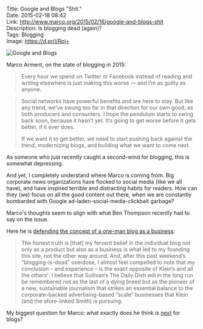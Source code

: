 Title: Google and Blogs "Shit."  
Date: 2015-02-18 08:42  
Link: http://www.marco.org/2015/02/16/google-and-blogs-shit  
Description: Is blogging dead (again)?  
Tags: Blogging  
Image: https://d.pr/i/Rpj+  

![Google and Blogs][1]

Marco Arment, on the state of blogging in 2015:

> Every hour we spend on Twitter or Facebook instead of reading and writing elsewhere is just making this worse — and I’m as guilty as anyone.

> Social networks have powerful benefits and are here to stay. But like any trend, we’ve swung too far in that direction for our own good, as both producers and consumers. I hope the pendulum starts to swing back soon, because it hasn’t yet. It’s going to get worse before it gets better, if it ever does.
>
> If we want it to get better, we need to start pushing back against the trend, modernizing blogs, and building what we want to come next.

As someone who just recently caught a second-wind for blogging, this is somewhat depressing. 

And yet, I completely understand where Marco is coming from. Big corporate news organizations have flocked to social media (like we all have), and have inspired terrible and distracting habits for readers. How can they (we) focus on all the good content out there, when we are  constantly bombarded with Google ad-laden-social-media-clickbait garbage?

Marco's thoughts seem to align with what Ben Thompson recently had to say on the issue.

Here he is [defending the concept of a one-man blog as a business][2]:

> The honest truth is [that] my fervent belief in the individual blog not only as a product but also as a business is what led to my founding this site, not the other way around. And, after this past weekend’s “blogging-is-dead” overdose, I almost feel compelled to note that my conclusion – and experience – is the exact opposite of Klein’s and all the others': I believe that Sullivan’s The Daily Dish will in the long run be remembered not as the last of a dying breed but as the pioneer of a new, sustainable journalism that strikes an essential balance to the corporate-backed advertising-based “scale” businesses that Klein (and the afore-linked Smith) is pursuing.

My biggest question for Marco: what exactly does he think is [next][3] for blogs?

[1]: https://d.pr/i/Rpj+ "Google and Blogs"
[2]: http://stratechery.com/2015/bloggings-bright-future/ "Ben Thompson on the future of blogs"
[3]: https://d.pr/i/1heyD+ "My question to Marco"